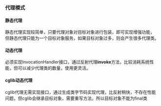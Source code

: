 
### 代理模式

#### 静态代理
静态代理实现较简单，只要代理对象对目标对象进行包装，即可实现增强功能，
但静态代理只能为一个目标对象服务，如果目标对象过多，则会产生很多代理类。


#### 动态代理

必须实现InvocationHandler接口，通过反射代理**invoke**方法，比较消耗系统性能，但可以减少代理类的数量，使用更灵活。

#### cglib动态代理

cglib代理无需实现接口，通过生成类字节码实现代理，比反射稍快，不存在性能问题，但cglib会继承目标对象，需要重写方法，所以目标对象不能为final类



















